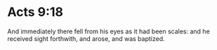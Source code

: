 # Acts 9:18

And immediately there fell from his eyes as it had been scales: and he received sight forthwith, and arose, and was baptized.